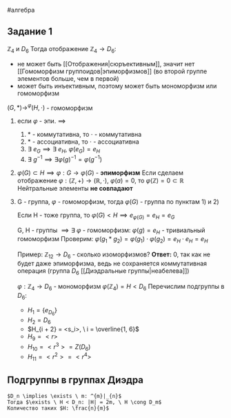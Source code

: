 #алгебра 
## Задание 1
$\mathbb{Z}_4$ и $D_6$
Тогда отображение $\mathbb{Z}_4 \to D_6$:
- не может быть [[Отображения|сюръективным]], значит нет [[Гомоморфизм группоидов|эпиморфизмов]] (во второй группе элементов больше, чем в первой)
- может быть инъективным, поэтому может быть мономорфизм или гомоморфизм

$(G, *) \to^{\varphi} (H, \cdot)$ - гомоморфизм
1) если $\varphi$ - эпи. $\implies$
	1. $*$ - коммутативна, то $\cdot$ - коммутативна
	2. $*$ - ассоциативна, то $\cdot$ - ассоциативна
	3. $\exists \ e_G \implies \exists \ e_H, \ \varphi(e_G) = e_H$
	4. $\exists \ g^{-1} \implies \exists \varphi(g)^{-1} = \varphi(g^{-1})$
2) $\varphi(G) \subset H \implies \varphi: G \to \varphi(G)$ - **эпиморфизм**
	Если сделаем отображение $\varphi: (\mathbb{Z}, +) \to (\mathbb{R}, \cdot)$, $\varphi(a) = 0$, то 
	$\varphi(\mathbb{Z}) = 0 \subset \mathbb{R}$
	Нейтральные элементы **не совпадают**
3) G - группа, $\varphi$ - гомоморфизм, тогда
	$\varphi(G)$ - группа по пунктам 1) и 2)
	
	Если H - тоже группа, то $\varphi(G) < H \implies e_{\varphi(G)} = e_H = e_G$
	
	G, H - группы $\implies \exists \ \varphi$ - гомоморфизм: $\varphi(g) = e_H$ - тривиальный гомоморфизм
	Проверим: $\varphi(g_1 * g_2) = \varphi(g_1) \cdot \varphi(g_2) = e_H \cdot e_H = e_H$
	
	Пример: $\mathbb{Z}_{12} \to D_6$ - сколько изоморфизмов?
	**Ответ:** 0, так как не будет даже эпиморфизма, ведь не сохраняется коммутативная операция (группа $D_6$ [[Диэдральные группы|неабелева]])
	
	$\varphi: \mathbb{Z}_4 \to D_6$ - мономорфизм
	$\varphi(\mathbb{Z}_4) = H < D_6$
	Перечислим подгруппы в $D_6:$
	- $H_1 = \{ e_{D_6} \}$
	- $H_2 = D_6$
	- $H_{i + 2} = <s_i>, \ i = \overline{1, 6}$
	- $H_9 = <r>$
	- $H_{10} = <r^3> = Z(D_6)$
	- $H_{11} = <r^2> = <r^4>$
## Подгруппы в группах Диэдра
	$D_n \implies \exists \ m: ^{m}|_{n}$
	Тогда $\exists \ H < D_n: |H| = 2m, \ H \cong D_m$
	Количество таких $H: \frac{n}{m}$